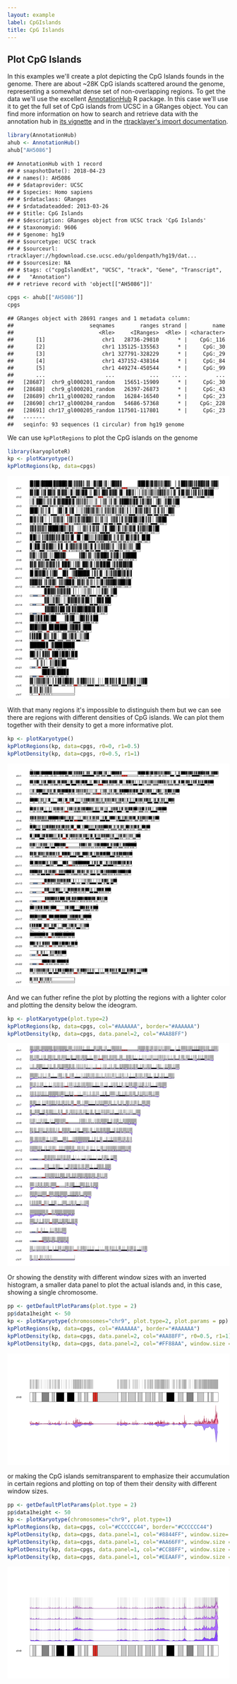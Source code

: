 ```yaml
---
layout: example
label: CpGIslands
title: CpG Islands
---
```





## Plot CpG Islands

In this examples we'll create a plot depicting the CpG Islands founds in the 
genome. There are about ~28K CpG islands scattered around the genome, representing
a somewhat dense set of non-overlapping regions. To get the data we'll use the 
excellent [AnnotationHub](https://bioconductor.org/packages/AnnotationHub) 
R package. In this case we'll use it to get the full set of CpG islands from 
UCSC in a GRanges object. You can find more information on how to search and 
retrieve data with the annotation hub in [its vignette](https://bioconductor.org/packages/release/bioc/vignettes/AnnotationHub/inst/doc/AnnotationHub-HOWTO.html)
 and in the [rtracklayer's import documentation](https://kasperdanielhansen.github.io/genbioconductor/html/rtracklayer_Import.html).



```r
library(AnnotationHub)
ahub <- AnnotationHub()
ahub["AH5086"]
```

```
## AnnotationHub with 1 record
## # snapshotDate(): 2018-04-23 
## # names(): AH5086
## # $dataprovider: UCSC
## # $species: Homo sapiens
## # $rdataclass: GRanges
## # $rdatadateadded: 2013-03-26
## # $title: CpG Islands
## # $description: GRanges object from UCSC track 'CpG Islands'
## # $taxonomyid: 9606
## # $genome: hg19
## # $sourcetype: UCSC track
## # $sourceurl: rtracklayer://hgdownload.cse.ucsc.edu/goldenpath/hg19/dat...
## # $sourcesize: NA
## # $tags: c("cpgIslandExt", "UCSC", "track", "Gene", "Transcript",
## #   "Annotation") 
## # retrieve record with 'object[["AH5086"]]'
```

```r
cpgs <- ahub[["AH5086"]]
cpgs
```

```
## GRanges object with 28691 ranges and 1 metadata column:
##                        seqnames        ranges strand |        name
##                           <Rle>     <IRanges>  <Rle> | <character>
##       [1]                  chr1   28736-29810      * |    CpG:_116
##       [2]                  chr1 135125-135563      * |     CpG:_30
##       [3]                  chr1 327791-328229      * |     CpG:_29
##       [4]                  chr1 437152-438164      * |     CpG:_84
##       [5]                  chr1 449274-450544      * |     CpG:_99
##       ...                   ...           ...    ... .         ...
##   [28687]  chr9_gl000201_random   15651-15909      * |     CpG:_30
##   [28688]  chr9_gl000201_random   26397-26873      * |     CpG:_43
##   [28689] chr11_gl000202_random   16284-16540      * |     CpG:_23
##   [28690] chr17_gl000204_random   54686-57368      * |    CpG:_228
##   [28691] chr17_gl000205_random 117501-117801      * |     CpG:_23
##   -------
##   seqinfo: 93 sequences (1 circular) from hg19 genome
```

We can use `kpPlotRegions` to plot the CpG islands on the genome


```r
library(karyoploteR)
kp <- plotKaryotype()
kpPlotRegions(kp, data=cpgs)
```

![plot of chunk Figure1](images//Figure1-1.png)

With that many regions it's impossible to distinguish them but we can see there
are regions with different densities of CpG islands. We can plot them together 
with their density to get a more informative plot.


```r
kp <- plotKaryotype()
kpPlotRegions(kp, data=cpgs, r0=0, r1=0.5)
kpPlotDensity(kp, data=cpgs, r0=0.5, r1=1)
```

![plot of chunk Figure2](images//Figure2-1.png)

And we can futher refine the plot by plotting the regions with a lighter
color and plotting the density below the ideogram.


```r
kp <- plotKaryotype(plot.type=2)
kpPlotRegions(kp, data=cpgs, col="#AAAAAA", border="#AAAAAA")
kpPlotDensity(kp, data=cpgs, data.panel=2, col="#AA88FF")
```

![plot of chunk Figure3](images//Figure3-1.png)

Or showing the denstity with different window sizes with an inverted histogram,
a smaller data panel to plot the actual islands and, in this case, showing a 
single chromosome.


```r
pp <- getDefaultPlotParams(plot.type = 2)
pp$data1height <- 50
kp <- plotKaryotype(chromosomes="chr9", plot.type=2, plot.params = pp)
kpPlotRegions(kp, data=cpgs, col="#AAAAAA", border="#AAAAAA")
kpPlotDensity(kp, data=cpgs, data.panel=2, col="#AA88FF", r0=0.5, r1=1)
kpPlotDensity(kp, data=cpgs, data.panel=2, col="#FF88AA", window.size = 100000, r0=0.5, r1=0)
```

![plot of chunk Figure4](images//Figure4-1.png)

or making the CpG islands semitransparent to emphasize their accumulation in 
certain regions and plotting on top of them their density with different window
sizes.


```r
pp <- getDefaultPlotParams(plot.type = 2)
pp$data1height <- 50
kp <- plotKaryotype(chromosomes="chr9", plot.type=1)
kpPlotRegions(kp, data=cpgs, col="#CCCCCC44", border="#CCCCCC44")
kpPlotDensity(kp, data=cpgs, data.panel=1, col="#8844FF", window.size= 1000000, r0=0, r1=0.25)
kpPlotDensity(kp, data=cpgs, data.panel=1, col="#AA66FF", window.size = 500000, r0=0.25, r1=0.5)
kpPlotDensity(kp, data=cpgs, data.panel=1, col="#CC88FF", window.size = 200000, r0=0.5, r1=0.75)
kpPlotDensity(kp, data=cpgs, data.panel=1, col="#EEAAFF", window.size = 100000, r0=0.75, r1=1)
```

![plot of chunk Figure5](images//Figure5-1.png)
